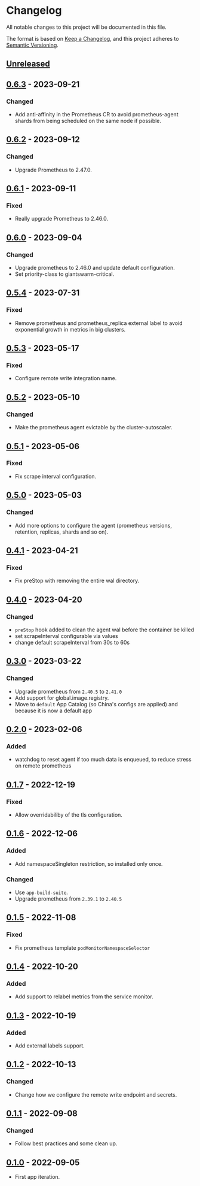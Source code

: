 # Changelog

All notable changes to this project will be documented in this file.

The format is based on [Keep a Changelog](https://keepachangelog.com/en/1.0.0/),
and this project adheres to [Semantic Versioning](https://semver.org/spec/v2.0.0.html).

## [Unreleased]

## [0.6.3] - 2023-09-21

### Changed

- Add anti-affinity in the Prometheus CR to avoid prometheus-agent shards from being scheduled on the same node if possible.

## [0.6.2] - 2023-09-12

### Changed

- Upgrade Prometheus to 2.47.0.

## [0.6.1] - 2023-09-11

### Fixed

- Really upgrade Prometheus to 2.46.0.

## [0.6.0] - 2023-09-04

### Changed

- Upgrade prometheus to 2.46.0 and update default configuration.
- Set priority-class to giantswarm-critical.

## [0.5.4] - 2023-07-31

### Fixed

- Remove prometheus and prometheus_replica external label to avoid exponential growth in metrics in big clusters.

## [0.5.3] - 2023-05-17

### Fixed

- Configure remote write integration name.

## [0.5.2] - 2023-05-10

### Changed

- Make the prometheus agent evictable by the cluster-autoscaler.

## [0.5.1] - 2023-05-06

### Fixed

- Fix scrape interval configuration.

## [0.5.0] - 2023-05-03

### Changed

- Add more options to configure the agent (prometheus versions, retention, replicas, shards and so on).

## [0.4.1] - 2023-04-21

### Fixed

- Fix preStop with removing the entire wal directory.

## [0.4.0] - 2023-04-20

### Changed

- `preStop` hook added to clean the agent wal before the container be killed
- set scrapeInterval configurable via values
- change default scrapeInterval from 30s to 60s

## [0.3.0] - 2023-03-22

### Changed

- Upgrade prometheus from `2.40.5` to `2.41.0`
- Add support for global.image.registry.
- Move to `default` App Catalog (so China's configs are applied) and because it is now a default app

## [0.2.0] - 2023-02-06

### Added

- watchdog to reset agent if too much data is enqueued, to reduce stress on remote prometheus

## [0.1.7] - 2022-12-19

### Fixed

- Allow overridabiliby of the tls configuration.

## [0.1.6] - 2022-12-06

### Added

- Add namespaceSingleton restriction, so installed only once.

### Changed

- Use `app-build-suite`.
- Upgrade prometheus from `2.39.1` to `2.40.5`

## [0.1.5] - 2022-11-08

### Fixed

- Fix prometheus template `podMonitorNamespaceSelector`

## [0.1.4] - 2022-10-20

### Added

- Add support to relabel metrics from the service monitor.

## [0.1.3] - 2022-10-19

### Added

- Add external labels support.

## [0.1.2] - 2022-10-13

### Changed

- Change how we configure the remote write endpoint and secrets.

## [0.1.1] - 2022-09-08

### Changed

- Follow best practices and some clean up.

## [0.1.0] - 2022-09-05

- First app iteration.

[Unreleased]: https://github.com/giantswarm/prometheus-agent-app/compare/v0.6.3...HEAD
[0.6.3]: https://github.com/giantswarm/prometheus-agent-app/compare/v0.6.2...v0.6.3
[0.6.2]: https://github.com/giantswarm/prometheus-agent-app/compare/v0.6.1...v0.6.2
[0.6.1]: https://github.com/giantswarm/prometheus-agent-app/compare/v0.6.0...v0.6.1
[0.6.0]: https://github.com/giantswarm/prometheus-agent-app/compare/v0.5.4...v0.6.0
[0.5.4]: https://github.com/giantswarm/prometheus-agent-app/compare/v0.5.3...v0.5.4
[0.5.3]: https://github.com/giantswarm/prometheus-agent-app/compare/v0.5.2...v0.5.3
[0.5.2]: https://github.com/giantswarm/prometheus-agent-app/compare/v0.5.1...v0.5.2
[0.5.1]: https://github.com/giantswarm/prometheus-agent-app/compare/v0.5.0...v0.5.1
[0.5.0]: https://github.com/giantswarm/prometheus-agent-app/compare/v0.4.1...v0.5.0
[0.4.1]: https://github.com/giantswarm/prometheus-agent-app/compare/v0.4.0...v0.4.1
[0.4.0]: https://github.com/giantswarm/prometheus-agent-app/compare/v0.3.0...v0.4.0
[0.3.0]: https://github.com/giantswarm/prometheus-agent-app/compare/v0.2.0...v0.3.0
[0.2.0]: https://github.com/giantswarm/prometheus-agent-app/compare/v0.1.7...v0.2.0
[0.1.7]: https://github.com/giantswarm/prometheus-agent-app/compare/v0.1.6...v0.1.7
[0.1.6]: https://github.com/giantswarm/prometheus-agent-app/compare/v0.1.5...v0.1.6
[0.1.5]: https://github.com/giantswarm/prometheus-agent-app/compare/v0.1.4...v0.1.5
[0.1.4]: https://github.com/giantswarm/prometheus-agent-app/compare/v0.1.3...v0.1.4
[0.1.3]: https://github.com/giantswarm/prometheus-agent-app/compare/v0.1.2...v0.1.3
[0.1.2]: https://github.com/giantswarm/prometheus-agent-app/compare/v0.1.1...v0.1.2
[0.1.1]: https://github.com/giantswarm/prometheus-agent-app/compare/v0.1.0...v0.1.1
[0.1.0]: https://github.com/giantswarm/prometheus-agent-app/releases/tag/v0.1.0
